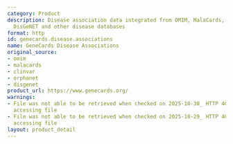 ```yaml
---
category: Product
description: Disease association data integrated from OMIM, MalaCards, ClinVar, Orphanet,
  DisGeNET and other disease databases
format: http
id: genecards.disease.associations
name: GeneCards Disease Associations
original_source:
- omim
- malacards
- clinvar
- orphanet
- disgenet
product_url: https://www.genecards.org/
warnings:
- File was not able to be retrieved when checked on 2025-10-30_ HTTP 403 error when
  accessing file
- File was not able to be retrieved when checked on 2025-10-29_ HTTP 403 error when
  accessing file
layout: product_detail
---
```

